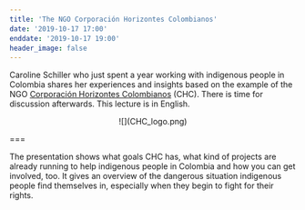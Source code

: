 ```yaml
---
title: 'The NGO Corporación Horizontes Colombianos'
date: '2019-10-17 17:00'
enddate: '2019-10-17 19:00'
header_image: false
---
```


Caroline Schiller who just spent a year working with indigenous people in Colombia shares her experiences and insights based on the example of the NGO [Corporación Horizontes Colombianos](https://horizontes.xyz/en/) (CHC). There is time for discussion afterwards. This lecture is in English.

<div markdown="1" style="text-align:center;">
![](CHC_logo.png)
</div>

===

The presentation shows what goals CHC has, what kind of projects are already running to help indigenous people in Colombia and how you can get involved, too. It gives an overview of the dangerous situation indigenous people find themselves in, especially when they begin to fight for their rights.
